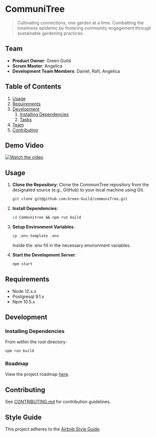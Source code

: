 # CommuniTree

> Cultivating connections, one garden at a time. Combatting the loneliness epidemic by fostering community engagement through sustainable gardening practices.

## Team

  - __Product Owner__: Green Guild
  - __Scrum Master__: Angelica
  - __Development Team Members__: Daniel, Rafi, Angelica

## Table of Contents

1. [Usage](#Usage)
1. [Requirements](#requirements)
1. [Development](#development)
    1. [Installing Dependencies](#installing-dependencies)
    1. [Tasks](#tasks)
1. [Team](#team)
1. [Contributing](#contributing)

## Demo Video 
[![Watch the video](https://img.youtube.com/vi/KoLg2kjyanE/0.jpg)](https://www.youtube.com/watch?v=KoLg2kjyanE&t=15s)



## Usage

1. **Clone the Repository**: 
   Clone the CommuniTree repository from the designated source (e.g., GitHub) to your local machine using Git.
    ```bash
    git clone git@github.com:Green-Guild/communiTree.git
    ```
2. **Install Dependencies**:
    ```bash
    cd Communitree && npm run build
    ```
3. **Setup Environment Variables**: 
    ``` bash
    cp .env.template .env
    ```
    Inside the .env fill in the necessary environment variables.

4. **Start the Development Server**:
    ```bash
    npm start
    ```

## Requirements

- Node 12.x.x
- Postgresql 9.1.x
- Npm 10.5.x

## Development

### Installing Dependencies

From within the root directory:

```sh
npm run build
```

### Roadmap

View the project roadmap [here](https://github.com/orgs/Green-Guild/projects/1).


## Contributing

See [CONTRIBUTING.md](CONTRIBUTING.md) for contribution guidelines.


## Style Guide

This project adheres to the [Airbnb Style Guide](https://github.com/airbnb/javascript).
